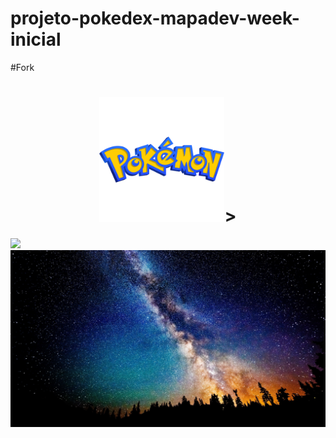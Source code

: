 # projeto-pokedex-mapadev-week-inicial
#Fork
<div> 
<h1 align="center"> 
    <img src="src/imagens/logo.png" alt="Pokémon" width="200">>
</h1>
</div>
<div>
<img src="src/gif/pokedex.gif">
</div>


<img src="src/imagens/fundo.jpg">